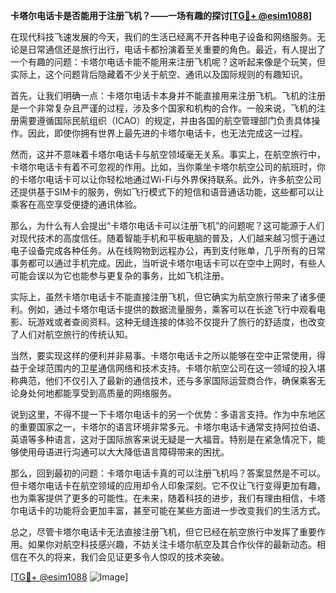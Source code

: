 **卡塔尔电话卡是否能用于注册飞机？——一场有趣的探讨[[TG💪+ @esim1088](https://t.me/s/esim1088)]**

在现代科技飞速发展的今天，我们的生活已经离不开各种电子设备和网络服务。无论是日常通信还是旅行出行，电话卡都扮演着至关重要的角色。最近，有人提出了一个有趣的问题：卡塔尔电话卡能不能用来注册飞机呢？这听起来像是个玩笑，但实际上，这个问题背后隐藏着不少关于航空、通讯以及国际规则的有趣知识。

首先，让我们明确一点：卡塔尔电话卡本身并不能直接用来注册飞机。飞机的注册是一个非常复杂且严谨的过程，涉及多个国家和机构的合作。一般来说，飞机的注册需要遵循国际民航组织（ICAO）的规定，并由各国的航空管理部门负责具体操作。因此，即使你拥有世界上最先进的卡塔尔电话卡，也无法完成这一过程。

然而，这并不意味着卡塔尔电话卡与航空领域毫无关系。事实上，在航空旅行中，卡塔尔电话卡有着不可忽视的作用。比如，当你乘坐卡塔尔航空公司的航班时，你的卡塔尔电话卡可以让你轻松地通过Wi-Fi与外界保持联系。此外，许多航空公司还提供基于SIM卡的服务，例如飞行模式下的短信和语音通话功能，这些都可以让乘客在高空享受便捷的通讯体验。

那么，为什么有人会提出“卡塔尔电话卡可以注册飞机”的问题呢？这可能源于人们对现代技术的高度信任。随着智能手机和平板电脑的普及，人们越来越习惯于通过电子设备完成各种任务。从在线购物到远程办公，再到支付账单，几乎所有的日常事务都可以通过手机完成。因此，当听说卡塔尔电话卡可以在空中上网时，有些人可能会误以为它也能参与更复杂的事务，比如飞机注册。

实际上，虽然卡塔尔电话卡不能直接注册飞机，但它确实为航空旅行带来了诸多便利。例如，通过卡塔尔电话卡提供的数据流量服务，乘客可以在长途飞行中观看电影、玩游戏或者查阅资料。这种无缝连接的体验不仅提升了旅行的舒适度，也改变了人们对航空旅行的传统认知。

当然，要实现这样的便利并非易事。卡塔尔电话卡之所以能够在空中正常使用，得益于全球范围内的卫星通信网络和技术支持。卡塔尔航空公司在这一领域的投入堪称典范，他们不仅引入了最新的通信技术，还与多家国际运营商合作，确保乘客无论身处何地都能享受到高质量的网络服务。

说到这里，不得不提一下卡塔尔电话卡的另一个优势：多语言支持。作为中东地区的重要国家之一，卡塔尔的语言环境非常多元。卡塔尔电话卡通常支持阿拉伯语、英语等多种语言，这对于国际旅客来说无疑是一大福音。特别是在紧急情况下，能够使用母语进行沟通可以大大降低语言障碍带来的困扰。

那么，回到最初的问题：卡塔尔电话卡真的可以注册飞机吗？答案显然是不可以。但卡塔尔电话卡在航空领域的应用却令人印象深刻。它不仅让飞行变得更加有趣，也为乘客提供了更多的可能性。在未来，随着科技的进步，我们有理由相信，卡塔尔电话卡的功能将会更加丰富，甚至可能在某些方面进一步改变我们的生活方式。

总之，尽管卡塔尔电话卡无法直接注册飞机，但它已经在航空旅行中发挥了重要作用。如果你对航空科技感兴趣，不妨关注卡塔尔航空及其合作伙伴的最新动态。相信在不久的将来，我们会见证更多令人惊叹的技术突破。

[[TG💪+ @esim1088](https://t.me/s/esim1088) ![Image](https://i.postimg.cc/4NQfJmqS/Snipaste-2025-05-13-00-14-12.png)]